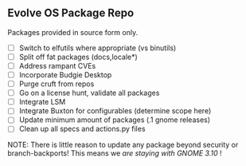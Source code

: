 Evolve OS Package Repo
----------------------

Packages provided in source form only.

* [ ] Switch to elfutils where appropriate (vs binutils)
* [ ] Split off fat packages (docs,locale*)
* [ ] Address rampant CVEs
* [ ] Incorporate Budgie Desktop
* [ ] Purge cruft from repos
* [ ] Go on a license hunt, validate all packages
* [ ] Integrate LSM
* [ ] Integrate Buxton for configurables (determine scope here)
* [ ] Update minimum amount of packages (.1 gnome releases)
* [ ] Clean up all specs and actions.py files

NOTE: There is little reason to update any package beyond security
or branch-backports! This means we *are staying with GNOME 3.10* !

